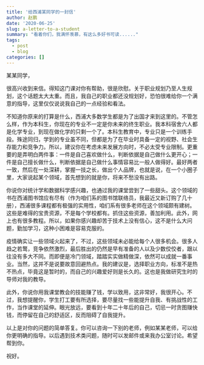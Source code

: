 ```yaml
---
title: '给西浦某同学的一封信'
author: 赵鹏
date: '2020-06-25'
slug: a-letter-to-a-student
summary: "看着你们，我满怀羡慕，有这么多好书可读......"
tags:
  - post
  - blog
categories: []
---
```


某某同学，

很高兴收到来信。得知这门课对你有帮助，很是欣慰。关于职业规划乃至人生规划，这个话题太大太重。而且，我自己的职业都还没规划好，恐怕很难给你一个满意的指导，这里仅仅说说我自己的一点经验和看法。

不知道你原来的打算是什么，西浦大多数学生都是为了出国才来到这里的。不管怎么样，作为本科生，你现在的专业不一定是你未来的终生职业。我本科宿舍六人都是化学专业，到现在做化学的只剩一个了。本科生教育中，专业只是一个训练手段。殊途同归，学到的专业虽不同，但都是为了在毕业时具备一定的视野、社会生存能力和竞争力。所以，建议你在考虑未来发展方向时，不必太受专业限制。更重要的是弄明白两件事：一件是自己喜欢做什么，判断依据是自己做什么更开心；一件是自己擅长做什么，判断依据是自己做什么事情容易比一般人做得好。最好两者一致，然后在一处深耕，掌握一技之长，做出个人品牌，也就是说，在一个小圈子里，大家说起某个领域，首先想到的就是你，将来不愁没有出路。

你说你对统计学和数据科学感兴趣，也通过我的课堂尝到了一些甜头。这个领域的书在西浦图书馆应有尽有（作为咱们系的图书馆联络员，我最近又新订购了几十册），西浦很多课程都有极强的实用性，咱们系有很多老师在这个领域颇有建树。这些是难得的宝贵资源，不是每个学校都有。抓住这些资源，善加利用。此外，网上也有很多教程。所以，如果你感兴趣却苦于技术上没有信心，这不是什么大问题，勤加学习，这种小困难是容易克服的。

疫情确实让一些领域火起来了，不过，这些领域未必能给每个人很多机会。很多人趋之若鹜，竞争依然激烈，最后胜出的仍然是早有准备的人以及少数佼佼者，跟以往没有多大不同。而即便是冷门领域，踏踏实实做精做深，依然可以成就一番事业。当然，这并不是说要故意回避热点。我的建议是，选择职业方向，标准不是热不热点，毕竟这是暂时的，而自己的兴趣爱好则是长久的。这也是我做研究生时的导师对我的教导。

此外，你说你用我课堂教会的技能赚了钱，学以致用，这非常好，我很开心。不过，我想提醒你，学生打工要有所选择，要尽量找一些能提升自我、有挑战性的工作，当作课堂的延伸。眼光放远，要看到十年二十年后的自己，切忌一时贪图赚快钱，而停留在自己的舒适区，反而阻碍了自我提升。

以上是对你的问题的简单答复。你可以咨询一下别的老师，例如某某老师，可以给你更明确的指导。以后遇到技术类问题，随时可以发邮件或来我办公室讨论。希望帮到你。

祝好。
